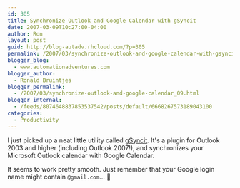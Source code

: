 ```yaml
---
id: 305
title: Synchronize Outlook and Google Calendar with gSyncit
date: 2007-03-09T10:27:00-04:00
author: Ron
layout: post
guid: http://blog-autadv.rhcloud.com/?p=305
permalink: /2007/03/synchronize-outlook-and-google-calendar-with-gsyncit.html
blogger_blog:
  - www.automationadventures.com
blogger_author:
  - Ronald Bruintjes
blogger_permalink:
  - /2007/03/synchronize-outlook-and-google-calendar_09.html
blogger_internal:
  - /feeds/8074648837853537542/posts/default/6668267573189043100
categories:
  - Productivity
---
```

I just picked up a neat little utility called [gSyncit](http://www.daveswebsite.com/software/gsync/). It's a plugin for Outlook 2003 and higher (including Outlook 2007!), and synchronizes your Microsoft Outlook calendar with Google Calendar.

It seems to work pretty smooth. Just remember that your Google login name might contain `@gmail.com`... 🙂